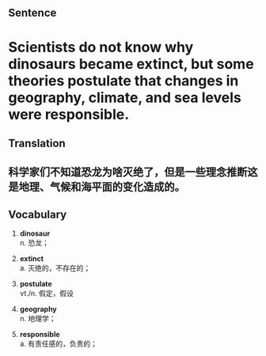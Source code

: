 ## Sentence

<h1>Scientists do not know why dinosaurs became extinct, but some theories postulate that changes in geography, climate, and sea levels were responsible.</h1>

## Translation

<h2>科学家们不知道恐龙为啥灭绝了，但是一些理念推断这是地理、气候和海平面的变化造成的。</h2>


## Vocabulary     

1. **dinosaur**     
n. 恐龙；        

2. **extinct**      
a. 灭绝的，不存在的；     

3. **postulate**       
vt./n. 假定，假设        

4. **geography**       
n. 地理学；     

5. **responsible**     
a. 有责任感的，负责的；      


